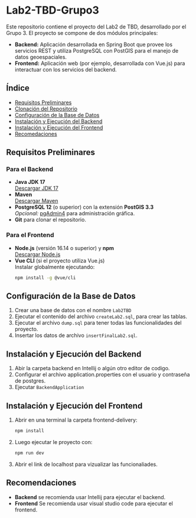 # Lab2-TBD-Grupo3

Este repositorio contiene el proyecto del Lab2 de TBD, desarrollado por el Grupo 3. El proyecto se compone de dos módulos principales:

- **Backend:** Aplicación desarrollada en Spring Boot que provee los servicios REST y utiliza PostgreSQL con PostGIS para el manejo de datos geoespaciales.
- **Frontend:** Aplicación web (por ejemplo, desarrollada con Vue.js) para interactuar con los servicios del backend.

## Índice

- [Requisitos Preliminares](#requisitos-preliminares)
- [Clonación del Repositorio](#clonación-del-repositorio)
- [Configuración de la Base de Datos](#configuración-de-la-base-de-datos)
- [Instalación y Ejecución del Backend](#instalación-y-ejecución-del-backend)
- [Instalación y Ejecución del Frontend](#instalación-y-ejecución-del-frontend)
- [Recomedaciones](#recomendaciones)


## Requisitos Preliminares

### Para el Backend
- **Java JDK 17**  
  [Descargar JDK 17](https://www.oracle.com/java/technologies/javase/jdk17-archive-downloads.html)
- **Maven**  
  [Descargar Maven](https://maven.apache.org/download.cgi)
- **PostgreSQL 12** (o superior) con la extensión **PostGIS 3.3**  
  *Opcional:* [pgAdmin4](https://www.pgadmin.org/download/) para administración gráfica.
- **Git** para clonar el repositorio.

### Para el Frontend
- **Node.js** (versión 16.14 o superior) y **npm**  
  [Descargar Node.js](https://nodejs.org/)
- **Vue CLI** (si el proyecto utiliza Vue.js)  
  Instalar globalmente ejecutando:
  ```bash
  npm install -g @vue/cli

## Configuración de la Base de Datos
1. Crear una base de datos con el nombre `Lab2TBD`
2. Ejecutar el contenido del archivo `createLab2.sql`, para crear las tablas.
3. Ejecutar el archivo `dump.sql` para tener todas las funcionalidades del proyecto.
4. Insertar los datos de archivo `insertFinalLab2.sql`.

## Instalación y Ejecución del Backend
1. Abir la carpeta backend en Intellij o algún otro editor de codigo.
2. Configurar el archivo application.properties con el usuario y contraseña de postgres.
3. Ejecutar `BackendApplication`

## Instalación y Ejecución del Frontend
1. Abrir en una terminal la carpeta frontend-delivery:
   ```bash
   npm install

2. Luego ejecutar le proyecto con:
   ```bash
   npm run dev

3. Abrir el link de localhost para vizualizar las funcionaliades.

## Recomendaciones
- **Backend** se recomienda usar Intellij para ejecutar el backend.
- **Frontend** Se recomienda usar visual studio code para ejecutar el frontend.